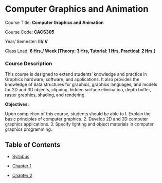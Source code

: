 # Computer Graphics and Animation

Course Title: **Computer Graphics and Animation**

Course Code: **CACS305**

Year/ Semester: **III/ V**

Class Load: **6 Hrs./ Week (Theory: 3 Hrs, Tutorial: 1 Hrs, Practical: 2 Hrs.)**

### Course Description

<p align="justify">

This course is designed to extend students’ knowledge and practice in Graphics hardware, software, and applications. It also provides the knowledge of data structures for graphics, graphics languages, and models for 2D and 3D objects, clipping, hidden surface elimination, depth buffer, raster graphics, shading, and rendering.

</p>

<p align="justify">

<b>Objectives:</b>

Upon completion of this course, students should be able to 
I. Explain the basic principles of computer graphics. 
2. Develop 2D and 3D computer graphics applications. 
3. Specify lighting and object materials in computer graphics programming.

</p>

## Table of Contents

- [Syllabus](./syllabus.md)

- [Chapter 1](./Unit%2001%20%3A%20Introduction%20to%20Computer%20Graphic/README.md)

- [Chapter 2](./Unit%2002%20%3A%20Two%20Dimensional%20and%20Three%20Dimensional%20Transformation/README.md)